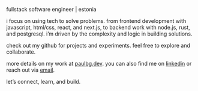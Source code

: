 fullstack software engineer | estonia

i focus on using tech to solve problems. from frontend development with javascript, html/css, react, and next.js, to backend work with node.js, rust, and postgresql. i’m driven by the complexity and logic in building solutions.

check out my github for projects and experiments. feel free to explore and collaborate.

more details on my work at [paulbg.dev](https://paulbg.dev). you can also find me on [linkedin](https://www.linkedin.com/in/paulbg0/) or reach out via [email](https://paulbg.dev/contact).

let’s connect, learn, and build.
